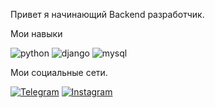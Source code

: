 Привет я начинающий Backend разработчик.

Мои навыки

![python](https://img.shields.io/badge/-python-090909?style=for-the-badge&logo=python&logoColor=47C5FB)
![django](https://img.shields.io/badge/-django-090909?style=for-the-badge&logo=django&logoColor=F88C00)
![mysql](https://img.shields.io/badge/-mysql-090909?style=for-the-badge&logo=mysql&logoColor=47C5FB)

Мои социальные сети.

[![Telegram](https://img.shields.io/badge/-Telegram-090909?style=for-the-badge&logo=telegram&logoColor=27A0D9)](https://t.me/csgostr)
[![Instagram](https://img.shields.io/badge/-Instagram-090909?style=for-the-badge&logo=instagram&logoColor=B4068E)](https://www.instagram.com/str.662/)



